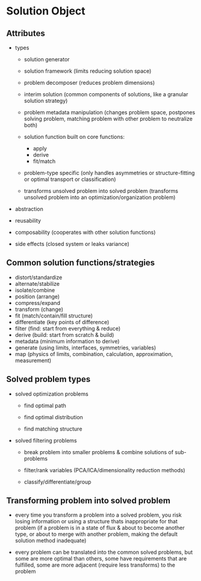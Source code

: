 # Solution Object

## Attributes

  - types

    - solution generator

    - solution framework (limits reducing solution space)

    - problem decomposer (reduces problem dimensions)

    - interim solution (common components of solutions, like a granular solution strategy)

    - problem metadata manipulation (changes problem space, postpones solving problem, matching problem with other problem to neutralize both)

    - solution function built on core functions:

      - apply
      - derive
      - fit/match

    - problem-type specific (only handles asymmetries or structure-fitting or optimal transport or classification)

    - transforms unsolved problem into solved problem (transforms unsolved problem into an optimization/organization problem)

  - abstraction

  - reusability

  - composability (cooperates with other solution functions)

  - side effects (closed system or leaks variance)


## Common solution functions/strategies

  - distort/standardize
  - alternate/stabilize
  - isolate/combine
  - position (arrange)
  - compress/expand
  - transform (change)
  - fit (match/contain/fill structure)
  - differentiate (key points of difference)
  - filter (find: start from everything & reduce)
  - derive (build: start from scratch & build)
  - metadata (minimum information to derive)
  - generate (using limits, interfaces, symmetries, variables)
  - map (physics of limits, combination, calculation, approximation, measurement)


## Solved problem types

  - solved optimization problems

    - find optimal path

    - find optimal distribution

    - find matching structure

  - solved filtering problems

    - break problem into smaller problems & combine solutions of sub-problems

    - filter/rank variables (PCA/ICA/dimensionality reduction methods)

    - classify/differentiate/group


## Transforming problem into solved problem

  - every time you transform a problem into a solved problem, you risk losing information or using a structure thats inappropriate for that problem (if a problem is in a state of flux & about to become another type, or about to merge with another problem, making the default solution method inadequate)

  - every problem can be translated into the common solved problems, but some are more optimal than others, some have requirements that are fulfilled, some are more adjacent (require less transforms) to the problem


